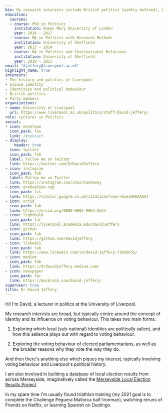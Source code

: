 ```yaml
---
bio: My research interests include British politics (widely defined), Liverpool's political history, Scouse identity, and quantitative methodologies.
education:
  courses:
  - course: PhD in Politics
    institution: Queen Mary University of London
    year: 2014 - 2017
  - course: MA in Politics with Research Methods
    institution: University of Sheffield
    year: 2013 - 2014
  - course: BA in Politics and International Relations
    institution: University of Sheffield
    year: 2010 - 2013
email: "djeffery@liverpool.ac.uk"
highlight_name: true
interests:
- The history and politics of Liverpool
- Scouse identity
- Identities and political behaviour
- British politics
- Party members
organizations:
- name: University of Liverpool
  url: https://www.liverpool.ac.uk/politics/staff/david-jeffery/
role: Lecturer in Politics
social:
- icon: envelope
  icon_pack: fas
  link: /#contact
- display:
    header: true
  icon: twitter
  icon_pack: fab
  label: Follow me on Twitter
  link: https://twitter.com/DrDavidJeffery
- icon: instagram
  icon_pack: fab
  label: Follow me on Twitter
  link: https://instagram.com/chairmandavey
- icon: graduation-cap
  icon_pack: fas
  link: https://scholar.google.co.uk/citations?user=SzexHhEAAAAJ
- icon: orcid
  icon_pack: fab
  link: https://orcid.org/0000-0002-9064-5544
- icon: lightbulb
  icon_pack: far
  link: https://liverpool.academia.edu/DavidJeffery
- icon: github
  icon_pack: fab
  link: https://github.com/davidjeffery
- icon: linkedin
  icon_pack: fab
  link: https://www.linkedin.com/in/david-jeffery-73026655/
- icon: medium
  icon_pack: fab
  link: https://drdavidjeffery.medium.com/
- icon: newspaper
  icon_pack: far
  link: https://muckrack.com/david-jeffery/
superuser: true
title: Dr David Jeffery
---
```


Hi! I'm David, a lecturer in politics at the University of Liverpool. 

My research interests are broad, but typically centre around the concept of identity and its influence on voting behaviour. This takes two main forms:

1. Exploring which local (sub-national) identities are politically salient, and how this salience plays out with regard to voting behaviour.

2. Exploring the voting behaviour of elected parliamentarians, as well as the broader reasons why they vote the way they do.

And then there's anything else which piques my interest, typically involving voting behaviour and Liverpool's political history.

I am also involved in building a database of local election results from across Merseyside, imaginatively called the [Merseyside Local Election Results Project](https://docs.google.com/spreadsheets/d/1M62Kn7Za_70jvmC5DI9hzXMyEfD5S5vwZrniPt7s0Sg/edit#gid=0).

In my spare time I'm usually found triathlon training (my 2021 goal is to complete the Challenge Peguera Mallorca half-Ironman), watching reruns of Friends on Netflix, or learning Spanish on Duolingo. 
